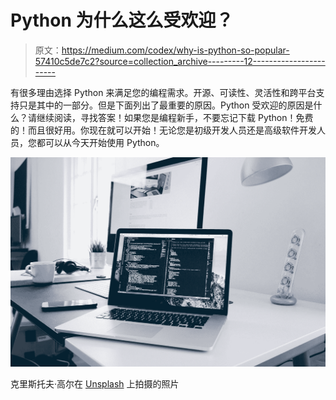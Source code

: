 # Python 为什么这么受欢迎？

> 原文：<https://medium.com/codex/why-is-python-so-popular-57410c5de7c2?source=collection_archive---------12----------------------->

有很多理由选择 Python 来满足您的编程需求。开源、可读性、灵活性和跨平台支持只是其中的一部分。但是下面列出了最重要的原因。Python 受欢迎的原因是什么？请继续阅读，寻找答案！如果您是编程新手，不要忘记下载 Python！免费的！而且很好用。你现在就可以开始！无论您是初级开发人员还是高级软件开发人员，您都可以从今天开始使用 Python。

![](img/a095b23d6b0ceb61f37544bc7b9b62ad.png)

克里斯托夫·高尔在 [Unsplash](https://unsplash.com?utm_source=medium&utm_medium=referral) 上拍摄的照片